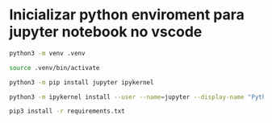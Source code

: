 # Inicializar python enviroment para jupyter notebook no vscode
```bash
python3 -m venv .venv
```
```bash
source .venv/bin/activate
```
```bash
python3 -m pip install jupyter ipykernel
```
```bash
python3 -m ipykernel install --user --name=jupyter --display-name "Python (.jupyter)"
```
```bash
pip3 install -r requirements.txt
```